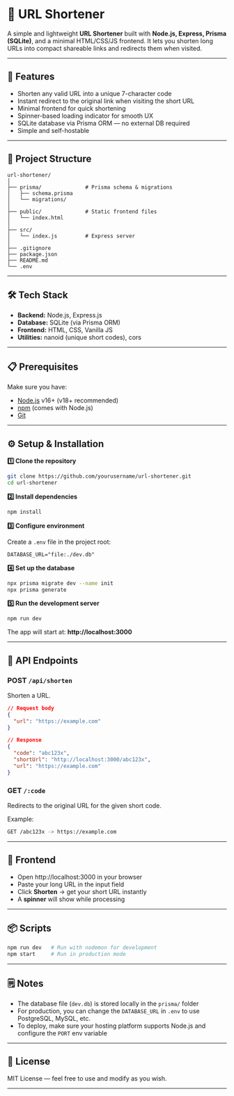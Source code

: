 # 📎 URL Shortener

A simple and lightweight **URL Shortener** built with **Node.js, Express, Prisma (SQLite)**, and a minimal HTML/CSS/JS frontend. It lets you shorten long URLs into compact shareable links and redirects them when visited.

---

## 🚀 Features

- Shorten any valid URL into a unique 7-character code
- Instant redirect to the original link when visiting the short URL
- Minimal frontend for quick shortening
- Spinner-based loading indicator for smooth UX
- SQLite database via Prisma ORM — no external DB required
- Simple and self-hostable

---

## 📂 Project Structure

```
url-shortener/
│
├── prisma/              # Prisma schema & migrations
│   ├── schema.prisma
│   └── migrations/
│
├── public/              # Static frontend files
│   └── index.html
│
├── src/
│   └── index.js         # Express server
│
├── .gitignore
├── package.json
├── README.md
└── .env
```

---

## 🛠️ Tech Stack

- **Backend:** Node.js, Express.js
- **Database:** SQLite (via Prisma ORM)
- **Frontend:** HTML, CSS, Vanilla JS
- **Utilities:** nanoid (unique short codes), cors

---

## 📋 Prerequisites

Make sure you have:
- [Node.js](https://nodejs.org/) v16+ (v18+ recommended)
- [npm](https://www.npmjs.com/) (comes with Node.js)
- [Git](https://git-scm.com/)

---

## ⚙️ Setup & Installation

**1️⃣ Clone the repository**

```bash
git clone https://github.com/yourusername/url-shortener.git
cd url-shortener
```

**2️⃣ Install dependencies**

```bash
npm install
```

**3️⃣ Configure environment**

Create a `.env` file in the project root:

```env
DATABASE_URL="file:./dev.db"
```

**4️⃣ Set up the database**

```bash
npx prisma migrate dev --name init
npx prisma generate
```

**5️⃣ Run the development server**

```bash
npm run dev
```

The app will start at: **http://localhost:3000**

---

## 📡 API Endpoints

### **POST** `/api/shorten`
Shorten a URL.

```json
// Request body
{
  "url": "https://example.com"
}

// Response
{
  "code": "abc123x",
  "shortUrl": "http://localhost:3000/abc123x",
  "url": "https://example.com"
}
```

### **GET** `/:code`
Redirects to the original URL for the given short code.

Example:
```bash
GET /abc123x -> https://example.com
```

---

## 🎨 Frontend

- Open http://localhost:3000 in your browser
- Paste your long URL in the input field
- Click **Shorten** → get your short URL instantly
- A **spinner** will show while processing

---

## 📦 Scripts

```bash
npm run dev   # Run with nodemon for development
npm start     # Run in production mode
```

---

## 🗒️ Notes

- The database file (`dev.db`) is stored locally in the `prisma/` folder
- For production, you can change the `DATABASE_URL` in `.env` to use PostgreSQL, MySQL, etc.
- To deploy, make sure your hosting platform supports Node.js and configure the `PORT` env variable

---

## 📜 License

MIT License — feel free to use and modify as you wish.

---
